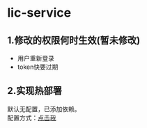 # lic-service
## 1.修改的权限何时生效(暂未修改)
* 用户重新登录
* token快要过期
## 2.实现热部署
默认无配置，已添加依赖。  
配置方式：[点击我](https://www.liuzhi.org.cn/springboot/springboot%e5%ae%9e%e7%8e%b0%e7%83%ad%e9%83%a8%e7%bd%b2.html)
